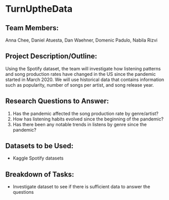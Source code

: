 # TurnUptheData

## Team Members: 
Anna Chee, Daniel Atuesta, Dan Waehner, Domenic Padulo, Nabila Rizvi

## Project Description/Outline:
Using the Spotify dataset, the team will investigate how listening patterns and song production rates have changed in the US since the pandemic started in March 2020. We will use historical data that contains information such as popularity, number of songs per artist, and song release year.

## Research Questions to Answer:
1. Has the pandemic affected the song production rate by genre/artist?
2. How has listening habits evolved since the beginning of the pandemic?
3. Has there been any notable trends in listens by genre since the pandemic?

## Datasets to be Used:
- Kaggle Spotify datasets

## Breakdown of Tasks:
- Investigate dataset to see if there is sufficient data to answer the questions



